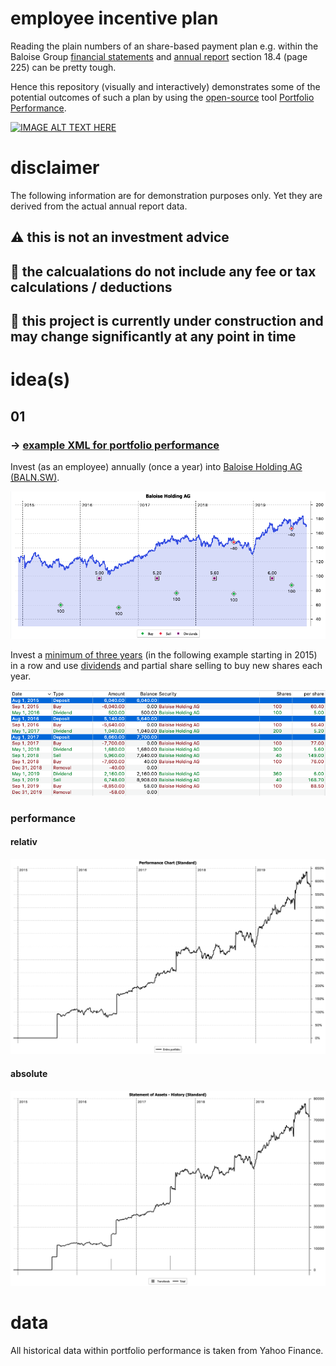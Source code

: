 # employee incentive plan

Reading the plain numbers of an share-based payment plan e.g. within the Baloise Group [financial statements](https://www.baloise.com/en/home/investors/publications/financial-statements.html) and [annual report](https://www.baloise.com/dam/baloise-com/documents/de/publikationen/jahresabschluss/2018/annual-report-baloise-group-2018.pdf) section 18.4 (page 225) can be pretty tough.

Hence this repository (visually and interactively) demonstrates some of the potential outcomes of such a plan by using the [open-source](https://en.wikipedia.org/wiki/Open_source) tool [Portfolio Performance](https://www.portfolio-performance.info).

[![IMAGE ALT TEXT HERE](https://img.youtube.com/vi/F0VWJM_B4FI/0.jpg)](https://www.youtube.com/watch?v=F0VWJM_B4FI)

# disclaimer

The following information are for demonstration purposes only. Yet they are derived from the actual annual report data.

## ⚠️ this is not an investment advice

## 💯 the calcualations do not include any fee or tax calculations / deductions

## 🚧 this project is currently under construction and may change significantly at any point in time

# idea(s)

## 01

### → [example XML for portfolio performance](eip/portfolio-performance.xml)

Invest (as an employee) annually (once a year) into [Baloise Holding AG (BALN.SW)](https://finance.yahoo.com/quote/BALN.SW/profile/).

![](eip/idea/01/00.png)

Invest a [minimum of three years](https://en.wikipedia.org/wiki/Lock-up_period) (in the following example starting in 2015) in a row and use [dividends](https://en.wikipedia.org/wiki/Dividend) and partial share selling to buy new shares each year.

![](eip/idea/01/01.png)

### performance

#### relativ
![](eip/idea/01/02.png)
#### absolute
![](eip/idea/01/03.png)

# data

All historical data within portfolio performance is taken from Yahoo Finance.
